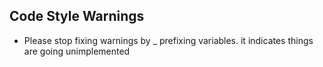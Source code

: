 ## Code Style Warnings

- Please stop fixing warnings by _ prefixing variables. it indicates things are going unimplemented